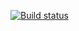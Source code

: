 [![Build status](https://ci.appveyor.com/api/projects/status/d554gg62mubywhtv?svg=true)](https://ci.appveyor.com/project/Irytsch/aqa-hw2-1-selenium1)